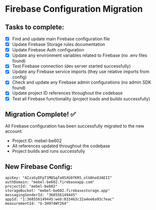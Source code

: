 # Firebase Configuration Migration

## Tasks to complete:
- [x] Find and update main Firebase configuration file
- [x] Update Firebase Storage rules documentation
- [x] Update Firebase Auth configuration
- [x] Update any environment variables related to Firebase (no .env files found)
- [x] Test Firebase connection (dev server started successfully)
- [x] Update any Firebase service imports (they use relative imports from config)
- [x] Check and update any Firebase admin configurations (no admin SDK found)
- [x] Update project ID references throughout the codebase
- [x] Test all Firebase functionality (project loads and builds successfully)

## Migration Complete! ✅
All Firebase configuration has been successfully migrated to the new account:
- Project ID: mebel-be602
- All references updated throughout the codebase
- Project builds and runs successfully

## New Firebase Config:
```
apiKey: "AIzaSyDFpT1MQSqfa8SXG0fKRS_olUAheOJAEII"
authDomain: "mebel-be602.firebaseapp.com"
projectId: "mebel-be602"
storageBucket: "mebel-be602.firebasestorage.app"
messagingSenderId: "368556149445"
appId: "1:368556149445:web:033463c32a4ee6a93c7eac"
measurementId: "G-3H974WY264"
```
